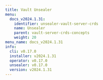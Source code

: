 ```yaml
---
title: Vault Unsealer
menu:
  docs_v2024.1.31:
    identifier: unsealer-vault-server-crds
    name: Unsealer
    parent: vault-server-crds-concepts
    weight: 20
menu_name: docs_v2024.1.31
info:
  cli: v0.17.0
  installer: v2024.1.31
  operator: v0.17.0
  unsealer: v0.17.0
  version: v2024.1.31
---
```


